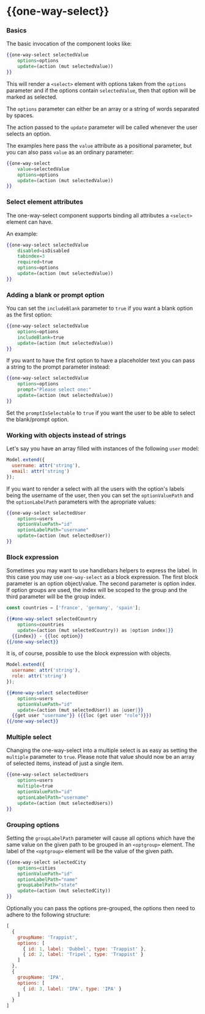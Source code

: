 # {{one-way-select}}

### Basics

The basic invocation of the component looks like:

```hbs
{{one-way-select selectedValue
    options=options
    update=(action (mut selectedValue))
}}
```

This will render a `<select>` element with options taken from the `options`
parameter and if the options contain `selectedValue`, then that option will be
marked as selected.

The `options` parameter can either be an array or a string of words separated by
spaces.

The action passed to the `update` parameter will be called whenever the user
selects an option.

The examples here pass the `value` attribute as a positional parameter, but you
can also pass `value` as an ordinary parameter:

```hbs
{{one-way-select
    value=selectedValue
    options=options
    update=(action (mut selectedValue))
}}
```

### Select element attributes

The one-way-select component supports binding all attributes a `<select>` element
can have.

An example:

```hbs
{{one-way-select selectedValue
    disabled=isDisabled
    tabindex=3
    required=true
    options=options
    update=(action (mut selectedValue))
}}
```

### Adding a blank or prompt option

You can set the `includeBlank` parameter to `true` if you want a blank option as
the first option:

```hbs
{{one-way-select selectedValue
    options=options
    includeBlank=true
    update=(action (mut selectedValue))
}}
```

If you want to have the first option to have a placeholder text you can pass a
string to the prompt parameter instead:

```hbs
{{one-way-select selectedValue
    options=options
    prompt="Please select one:"
    update=(action (mut selectedValue))
}}
```

Set the `promptIsSelectable` to `true` if you want the user to be able to select
the blank/prompt option.

### Working with objects instead of strings

Let's say you have an array filled with instances of the following `user` model:

```js
Model.extend({
  username: attr('string'),
  email: attr('string')
});
```

If you want to render a select with all the users with the option's labels being
the username of the user, then you can set the `optionValuePath` and the
`optionLabelPath` parameters with the apropriate values:

```hbs
{{one-way-select selectedUser
    options=users
    optionValuePath="id"
    optionLabelPath="username"
    update=(action (mut selectedUser))
}}
```

### Block expression

Sometimes you may want to use handlebars helpers to express the label. In this case you may use `one-way-select` as a block expression. The first block parameter is an option object/value. The second parameter is option index. If option groups are used, the index will be scoped to the group and the third parameter will be the group index.

```js
const countries = ['france', 'germany', 'spain'];
```

```hbs
{{#one-way-select selectedCountry
    options=countries
    update=(action (mut selectedCountry)) as |option index|}}
  {{index}} - {{loc option}}
{{/one-way-select}}
```

It is, of course, possible to use the block expression with objects.

```js
Model.extend({
  username: attr('string'),
  role: attr('string')
});
```

```hbs
{{#one-way-select selectedUser
    options=users
    optionValuePath="id"
    update=(action (mut selectedUser)) as |user|}}
  {{get user "username"}} ({{loc (get user "role")}})
{{/one-way-select}}
```

### Multiple select

Changing the one-way-select into a multiple select is as easy as setting the
`multiple` parameter to `true`. Please note that value should now be an array of
selected items, instead of just a single item.

```hbs
{{one-way-select selectedUsers
    options=users
    multiple=true
    optionValuePath="id"
    optionLabelPath="username"
    update=(action (mut selectedUsers))
}}
```

### Grouping options

Setting the `groupLabelPath` parameter will cause all options which have the
same value on the given path to be grouped in an `<optgroup>` element. The label
of the `<optgroup>` element will be the value of the given path.

```hbs
{{one-way-select selectedCity
    options=cities
    optionValuePath="id"
    optionLabelPath="name"
    groupLabelPath="state"
    update=(action (mut selectedCity))
}}
```

Optionally you can pass the options pre-grouped, the options then need to adhere
to the following structure:

```js
[
  {
    groupName: 'Trappist',
    options: [
      { id: 1, label: 'Dubbel', type: 'Trappist' },
      { id: 2, label: 'Tripel', type: 'Trappist' }
    ]
  },
  {
    groupName: 'IPA',
    options: [
      { id: 3, label: 'IPA', type: 'IPA' }
    ]
  }
]
```
